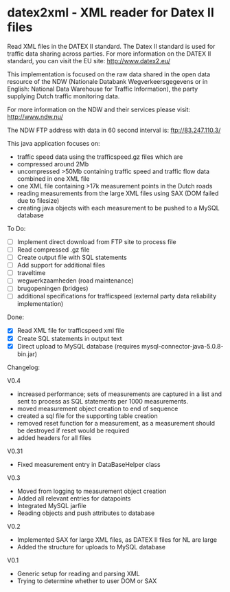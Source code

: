 datex2xml - XML reader for Datex II files
=========

Read XML files in the DATEX II standard.
The Datex II standard is used for traffic data sharing across parties.
For more information on the DATEX II standard, you can visit the EU site:
http://www.datex2.eu/

This implementation is focused on the raw data shared in the open data resource of the NDW (Nationale Databank Wegverkeersgegevens or in English: National Data Warehouse for Traffic Information), the party supplying Dutch traffic monitoring data.

For more information on the NDW and their services please visit:
http://www.ndw.nu/

The NDW FTP address with data in 60 second interval is:
ftp://83.247.110.3/

This java application focuses on:
*  traffic speed data using the trafficspeed.gz files which are 
  * compressed around 2Mb
  * uncompressed >50Mb containing traffic speed and traffic flow data combined in one XML file 
  * one XML file containing >17k measurement points in the Dutch roads
*  reading measurements from the large XML files using SAX (DOM failed due to filesize)
*  creating java objects with each measurement to be pushed to a MySQL database

To Do:
- [ ]	Implement direct download from FTP site to process file
- [ ]	Read compressed  .gz file
- [ ]	Create output file with SQL statements
- [ ]	Add support for additional files
  - [ ] traveltime
  - [ ] wegwerkzaamheden (road maintenance)
  - [ ] brugopeningen (bridges)
  - [ ] additional specifications for trafficspeed (external party data reliability implementation)

Done:
- [x] Read XML file for trafficspeed xml file
- [x] Create SQL statements in output text
- [x] Direct upload to MySQL database (requires mysql-connector-java-5.0.8-bin.jar)

Changelog:

V0.4
* increased performance; sets of measurements are captured in a list and sent to process as SQL statements per 1000 measurements.
* moved measurement object creation to end of sequence
* created a sql file for the supporting table creation
* removed reset function for a measurement, as a measurement should be destroyed if reset would be required
* added headers for all files

V0.31
* Fixed measurement entry in DataBaseHelper class

V0.3
* Moved from logging to measurement object creation
* Added all relevant entries for datapoints
* Integrated MySQL jarfile
* Reading objects and push attributes to database

V0.2
* Implemented SAX for large XML files, as DATEX II files for NL are large
* Added the structure for uploads to MySQL database

V0.1
* Generic setup for reading and parsing XML
* Trying to determine whether to user DOM or SAX
